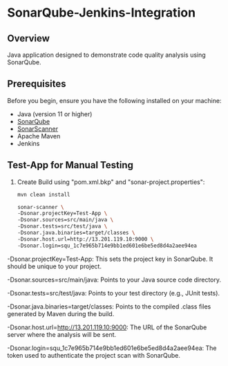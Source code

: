 # SonarQube-Jenkins-Integration

## Overview

Java application designed to demonstrate code quality analysis using SonarQube.

## Prerequisites

Before you begin, ensure you have the following installed on your machine:

- Java (version 11 or higher)
- [SonarQube](https://www.sonarqube.org/downloads/)
- [SonarScanner](https://docs.sonarqube.org/latest/analysis/scan/sonarscanner/)
- Apache Maven
- Jenkins

## Test-App for Manual Testing

1. Create Build using "pom.xml.bkp" and "sonar-project.properties":

   ```bash
   mvn clean install

   sonar-scanner \
   -Dsonar.projectKey=Test-App \
   -Dsonar.sources=src/main/java \
   -Dsonar.tests=src/test/java \
   -Dsonar.java.binaries=target/classes \
   -Dsonar.host.url=http://13.201.119.10:9000 \
   -Dsonar.login=squ_1c7e965b714e9bb1ed601e6be5ed8d4a2aee94ea

-Dsonar.projectKey=Test-App: This sets the project key in SonarQube. It should be unique to your project.

-Dsonar.sources=src/main/java: Points to your Java source code directory.

-Dsonar.tests=src/test/java: Points to your test directory (e.g., JUnit tests).

-Dsonar.java.binaries=target/classes: Points to the compiled .class files generated by Maven during the build.

-Dsonar.host.url=http://13.201.119.10:9000: The URL of the SonarQube server where the analysis will be sent.

-Dsonar.login=squ_1c7e965b714e9bb1ed601e6be5ed8d4a2aee94ea: The token used to authenticate the project scan with SonarQube.
   
